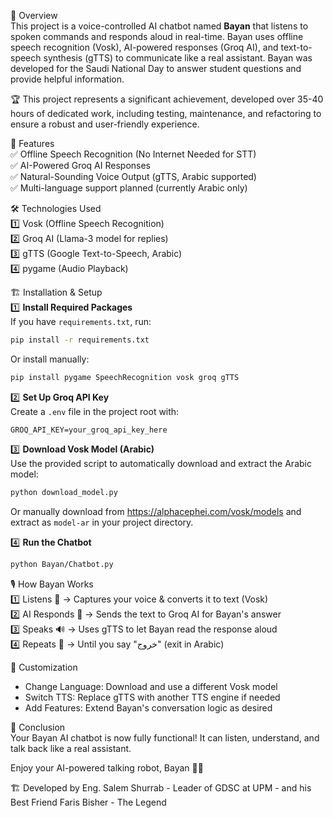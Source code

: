 📌 Overview  
This project is a voice-controlled AI chatbot named **Bayan** that listens to spoken commands and responds aloud in real-time. Bayan uses offline speech recognition (Vosk), AI-powered responses (Groq AI), and text-to-speech synthesis (gTTS) to communicate like a real assistant. Bayan was developed for the Saudi National Day to answer student questions and provide helpful information.


🏆 This project represents a significant achievement, developed over 35-40 hours of dedicated work, including testing, maintenance, and refactoring to ensure a robust and user-friendly experience.

🎯 Features  
✅ Offline Speech Recognition (No Internet Needed for STT)  
✅ AI-Powered Groq AI Responses  
✅ Natural-Sounding Voice Output (gTTS, Arabic supported)  
✅ Multi-language support planned (currently Arabic only)  

🛠️ Technologies Used  
1️⃣ Vosk (Offline Speech Recognition)  
2️⃣ Groq AI (Llama-3 model for replies)  
3️⃣ gTTS (Google Text-to-Speech, Arabic)  
4️⃣ pygame (Audio Playback)  

🏗️ Installation & Setup  
1️⃣ **Install Required Packages**  
   If you have `requirements.txt`, run:  
   ```bash
   pip install -r requirements.txt
   ```
   Or install manually:  
   ```bash
   pip install pygame SpeechRecognition vosk groq gTTS
   ```

2️⃣ **Set Up Groq API Key**  
   Create a `.env` file in the project root with:  
   ```
   GROQ_API_KEY=your_groq_api_key_here
   ```

3️⃣ **Download Vosk Model (Arabic)**  
   Use the provided script to automatically download and extract the Arabic model:
   ```bash
   python download_model.py
   ```
   Or manually download from https://alphacephei.com/vosk/models and extract as `model-ar` in your project directory.


4️⃣ **Run the Chatbot**  
   ```bash
   python Bayan/Chatbot.py
   ```

🎙️ How Bayan Works  
1️⃣ Listens 🎤 → Captures your voice & converts it to text (Vosk)  
2️⃣ AI Responds 🤖 → Sends the text to Groq AI for Bayan's answer  
3️⃣ Speaks 🔊 → Uses gTTS to let Bayan read the response aloud  
4️⃣ Repeats 🔄 → Until you say "خروج" (exit in Arabic)  

🔧 Customization  
- Change Language: Download and use a different Vosk model  
- Switch TTS: Replace gTTS with another TTS engine if needed  
- Add Features: Extend Bayan's conversation logic as desired  

🏁 Conclusion  
Your Bayan AI chatbot is now fully functional! It can listen, understand, and talk back like a real assistant.


Enjoy your AI-powered talking robot, Bayan 🤖💬

🏗️ Developed by Eng. Salem Shurrab - Leader of GDSC at UPM - and his Best Friend Faris Bisher - The Legend







